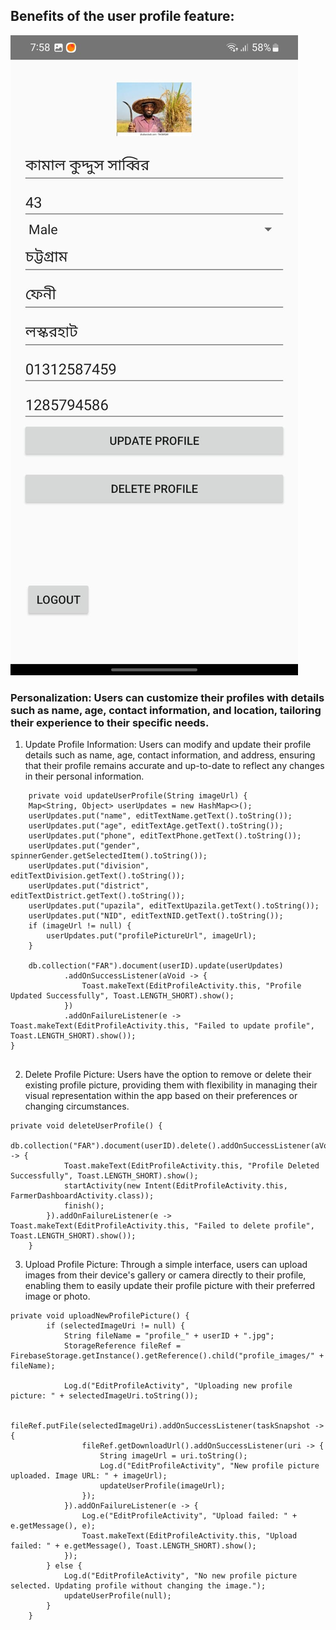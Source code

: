 ## Benefits of the user profile feature:

 ![](img\profile\11.jpg)

###    Personalization: Users can customize their profiles with details such as name, age, contact information, and location, tailoring their experience to their specific needs.


1. Update Profile Information: Users can modify and update their profile details such as name, age, contact information, and address, ensuring that their profile remains accurate and up-to-date to reflect any changes in their personal information.

```
    private void updateUserProfile(String imageUrl) {
    Map<String, Object> userUpdates = new HashMap<>();
    userUpdates.put("name", editTextName.getText().toString());
    userUpdates.put("age", editTextAge.getText().toString());
    userUpdates.put("phone", editTextPhone.getText().toString());
    userUpdates.put("gender", spinnerGender.getSelectedItem().toString());
    userUpdates.put("division", editTextDivision.getText().toString());
    userUpdates.put("district", editTextDistrict.getText().toString());
    userUpdates.put("upazila", editTextUpazila.getText().toString());
    userUpdates.put("NID", editTextNID.getText().toString());
    if (imageUrl != null) {
        userUpdates.put("profilePictureUrl", imageUrl);
    }

    db.collection("FAR").document(userID).update(userUpdates)
            .addOnSuccessListener(aVoid -> {
                Toast.makeText(EditProfileActivity.this, "Profile Updated Successfully", Toast.LENGTH_SHORT).show();
            })
            .addOnFailureListener(e -> Toast.makeText(EditProfileActivity.this, "Failed to update profile", Toast.LENGTH_SHORT).show());
}


```


2. Delete Profile Picture: Users have the option to remove or delete their existing profile picture, providing them with flexibility in managing their visual representation within the app based on their preferences or changing circumstances.
```
private void deleteUserProfile() {
        db.collection("FAR").document(userID).delete().addOnSuccessListener(aVoid -> {
            Toast.makeText(EditProfileActivity.this, "Profile Deleted Successfully", Toast.LENGTH_SHORT).show();
            startActivity(new Intent(EditProfileActivity.this, FarmerDashboardActivity.class));
            finish();
        }).addOnFailureListener(e -> Toast.makeText(EditProfileActivity.this, "Failed to delete profile", Toast.LENGTH_SHORT).show());
    }

```

3. Upload Profile Picture: Through a simple interface, users can upload images from their device's gallery or camera directly to their profile, enabling them to easily update their profile picture with their preferred image or photo.
```
private void uploadNewProfilePicture() {
        if (selectedImageUri != null) {
            String fileName = "profile_" + userID + ".jpg";
            StorageReference fileRef = FirebaseStorage.getInstance().getReference().child("profile_images/" + fileName);

            Log.d("EditProfileActivity", "Uploading new profile picture: " + selectedImageUri.toString());

            fileRef.putFile(selectedImageUri).addOnSuccessListener(taskSnapshot -> {
                fileRef.getDownloadUrl().addOnSuccessListener(uri -> {
                    String imageUrl = uri.toString();
                    Log.d("EditProfileActivity", "New profile picture uploaded. Image URL: " + imageUrl);
                    updateUserProfile(imageUrl);
                });
            }).addOnFailureListener(e -> {
                Log.e("EditProfileActivity", "Upload failed: " + e.getMessage(), e);
                Toast.makeText(EditProfileActivity.this, "Upload failed: " + e.getMessage(), Toast.LENGTH_SHORT).show();
            });
        } else {
            Log.d("EditProfileActivity", "No new profile picture selected. Updating profile without changing the image.");
            updateUserProfile(null);
        }
    }

```